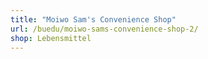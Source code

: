 ```yaml
---
title: "Moiwo Sam's Convenience Shop"
url: /buedu/moiwo-sams-convenience-shop-2/
shop: Lebensmittel
---
```

